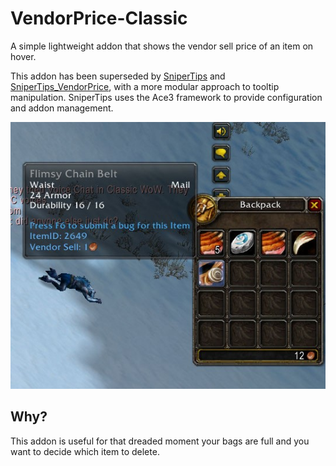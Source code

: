 # VendorPrice-Classic

A simple lightweight addon that shows the vendor sell price of an item on hover.

This addon has been superseded by [SniperTips](https://github.com/ps-wow/SniperTips) and [SniperTips_VendorPrice](https://github.com/ps-wow/SniperTips_VendorPrice), with a more modular approach to tooltip manipulation.  SniperTips uses the Ace3 framework to provide configuration and addon management.

![Screenshot 1 - Flimsy Chain Belt](https://github.com/ps-wow/VendorPrice-Classic/blob/master/screenshots/VendorPrice-1-FlimsyChainBelt.jpg)

## Why?

This addon is useful for that dreaded moment your bags are full and you want to decide which item to delete.
